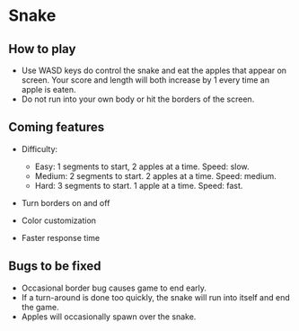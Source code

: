 # Snake

## How to play
- Use WASD keys do control the snake and eat the apples that appear on screen. Your score and length will both increase by 1 every time an apple is eaten.
- Do not run into your own body or hit the borders of the screen.

## Coming features
- Difficulty:
  - Easy: 1 segments to start, 2 apples at a time. Speed: slow.
  - Medium: 2 segments to start. 2 apples at a time. Speed: medium.
  - Hard: 3 segments to start. 1 apple at a time. Speed: fast.

- Turn borders on and off
- Color customization
- Faster response time

## Bugs to be fixed
- Occasional border bug causes game to end early.
- If a turn-around is done too quickly, the snake will run into itself and end the game.
- Apples will occasionally spawn over the snake.